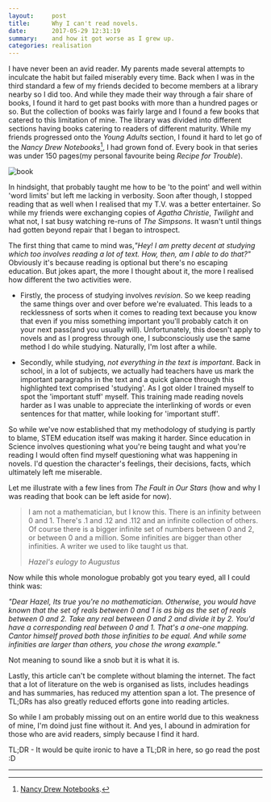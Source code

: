 ```yaml
---
layout:     post
title:      Why I can't read novels.
date:       2017-05-29 12:31:19
summary:    and how it got worse as I grew up.
categories: realisation
---
```


I have never been an avid reader. My parents made several attempts to inculcate the habit 
but failed miserably every time. Back when I was in the third standard a few of my friends decided to become
members at a library nearby so I did too. And while they made their way through a fair share of books, I found it 
hard to get past books with more than a hundred pages or so. But the collection of books was fairly large and I found a few books that catered to this limitation of mine. The library was divided into different sections having books 
catering to readers of different maturity. While my friends progressed onto the _Young Adults_ section, I found it hard to let 
go of the _Nancy Drew Notebooks_[^1], I had grown fond of. Every book in that series was under 150 pages(my personal favourite being _Recipe for Trouble_). 

![book](https://images-na.ssl-images-amazon.com/images/I/51SC94A2D6L._SX317_BO1,204,203,200_.jpg)

In hindsight, that probably taught me how to be 'to the point' and well within 'word limits' but left me lacking in verbosity.
Soon after though, I stopped reading that as well when I realised that my T.V. was a better entertainer. So while my friends were exchanging copies of _Agatha Christie_, _Twilight_ and what not, I sat busy watching re-runs of _The Simpsons_. It wasn't until things had gotten beyond repair that I began to introspect.

The first thing that came to mind was,_"Hey! I am pretty decent at studying which too involves reading a lot of text. How, then, am I able to do that?"_
Obviously it's because reading is optional but there's no escaping education. But jokes apart, the more I thought about it, the more I realised how different the two activities were.

* Firstly, the process of studying involves _revision_. So we keep reading the same things over and over before we're evaluated. This leads to a recklessness of sorts when it comes to reading text because you know that even if you miss something important you'll probably catch it on your next pass(and you usually will). Unfortunately, this doesn't apply to novels and as I progress through one, I subconsciously use the same method I do while studying. Naturally, I'm lost after a while.

* Secondly, while studying, _not everything in the text is important_. Back in school, in a lot of subjects, we actually had teachers have us mark the important paragraphs in the text and a quick glance through this highlighted text comprised 'studying'. As I got older I trained myself to spot the 'important stuff' myself. This training made reading novels harder as I was unable to appreciate the interlinking of words or even sentences for that matter, while looking for 'important stuff'. 

So while we've now established that my methodology of studying is partly to blame, STEM education itself was making it harder. Since education in Science involves questioning what you're being taught and what you're reading I would often find myself questioning what was happening in novels. I'd question the character's feelings, their decisions, facts, which ultimately left me miserable.

Let me illustrate with a few lines from _The Fault in Our Stars_ (how and why I was reading that book can be left aside for now).

<blockquote>
  <p>
     I am not a mathematician, but I know this. There is an infinity between 0 and 1. There's .1 and .12 and .112 and an infinite collection of others. Of course there is a bigger infinite set of numbers between 0 and 2, or between 0 and a million. Some infinities are bigger than other infinities. A writer we used to like taught us that.
  </p>
  <footer><cite title="Hazel's eulogy to Augustus">Hazel's eulogy to Augustus</cite></footer>
</blockquote>

Now while this whole monologue probably got you teary eyed, all I could think was:

_"Dear Hazel, 
Its true you're no mathematician. Otherwise, you would have known that the set of reals between 0 and 1 is as big as the set of reals between 0 and 2. Take any real between 0 and 2 and divide it by 2. You'd have a corresponding real between 0 and 1. That's a one-one mapping. Cantor himself proved both those infinities to be equal. And while some infinities are larger than others, you chose the wrong example."_

Not meaning to sound like a snob but it is what it is.

Lastly, this article can't be complete without blaming the internet. The fact that a lot of literature on the web is organised as lists, includes headings and has summaries, has reduced my attention span a lot. The presence of TL;DRs has also greatly reduced efforts gone into reading articles.

So while I am probably missing out on an entire world due to this weakness of mine, I'm doind just fine without it. And yes, I abound in admiration for those who are avid readers, simply because I find it hard.

TL;DR - It would be quite ironic to have a TL;DR in here, so go read the post :D

---

[^1]: [Nancy Drew Notebooks](https://en.wikipedia.org/wiki/Nancy_Drew_Notebooks).

